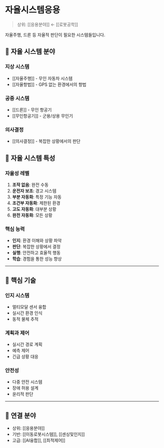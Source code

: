 # 자율시스템응용

> 상위: [[응용분야]] ← [[로봇공학]]

자율주행, 드론 등 자율적 판단이 필요한 시스템들입니다.

## 🚗 자율 시스템 분야

### 지상 시스템
- [[자율주행]] - 무인 자동차 시스템
- [[자율항법]] - GPS 없는 환경에서의 항법

### 공중 시스템
- [[드론]] - 무인 항공기
- [[무인항공기]] - 군용/상용 무인기

### 의사결정
- [[의사결정]] - 복잡한 상황에서의 판단

## 🎯 자율 시스템 특성

### 자율성 레벨
1. **조작 없음**: 완전 수동
2. **운전자 보조**: 경고 시스템
3. **부분 자동화**: 특정 기능 자동
4. **조건부 자동화**: 제한된 환경
5. **고도 자동화**: 대부분 상황
6. **완전 자동화**: 모든 상황

### 핵심 능력
- **인지**: 환경 이해와 상황 파악
- **판단**: 복잡한 상황에서 결정
- **실행**: 안전하고 효율적 행동
- **학습**: 경험을 통한 성능 향상

---

## 🔗 핵심 기술

### 인지 시스템
- 멀티모달 센서 융합
- 실시간 환경 인식
- 동적 물체 추적

### 계획과 제어
- 실시간 경로 계획
- 예측 제어
- 긴급 상황 대응

### 안전성
- 다중 안전 시스템
- 장애 허용 설계
- 윤리적 판단

---

## 🔗 연결 분야
- 상위: [[응용분야]]
- 기반: [[이동로봇시스템]], [[센싱및인지]]
- 고급: [[AI융합]], [[최적제어]]